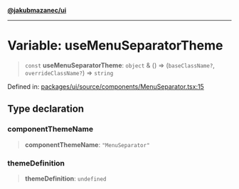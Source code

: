 [**@jakubmazanec/ui**](../README.md)

---

# Variable: useMenuSeparatorTheme

> `const` **useMenuSeparatorTheme**: `object` & () => (`baseClassName?`, `overrideClassName?`) =>
> `string`

Defined in:
[packages/ui/source/components/MenuSeparator.tsx:15](https://github.com/jakubmazanec/tools/blob/acfa246dbb1035f65efb7fa114167a3cbefca108/packages/ui/source/components/MenuSeparator.tsx#L15)

## Type declaration

### componentThemeName

> **componentThemeName**: `"MenuSeparator"`

### themeDefinition

> **themeDefinition**: `undefined`
